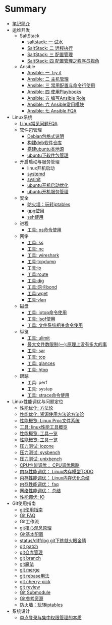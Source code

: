 # Summary

* [笔记简介](README.md)
* 运维开发
  * SaltStack
    * [saltstack: 一 试水](devops/saltstack1.md)
    * [SaltStack: 二 远程执行](devops/saltstack2.md)
    * [SaltStack: 三 配置管理](devops/saltstack3.md)
    * [SaltStack: 四 配置管理之程序员视角](devops/saltstack4_.md)
  * Ansible
    * [Ansible: 一 Try it](devops/ansible-quick-guide.md)
    * [Ansible: 二 主机管理](devops/ansible-inventory.md)
    * [Ansible: 三 常用配置与命令行使用](devops/ansible-configs.md)
    * [Ansible: 四 使用Playbooks](devops/how-to-write-ansbile-playbooks.md)
    * [Ansible: 五 编写Ansible Role](devops/ansible-roles.md)
    * [Ansible: 六 Ansible常用模块](devops/ansible-common-modules.md)
    * [Ansible: 七 Ansible FQA](devops/ansible-tips.md)
* Linux系统
    * [Linux常见问题FQA](linux/linux-fqa.md)
    * 软件包管理
      * [Debian包格式说明](linux/packages-manage/debian-package-format.md)
      * [构建deb软件仓库](linux/packages-manage/build-deb-packages.md)
      * [搭建ubuntu本地源](linux/packages-manage/ubuntu-deb-package-usage.md)
      * [ubuntu下软件包管理](linux/packages-manage/ubuntu-package-tools.md)
    * 开启启动与服务管理
      * linux开机启动
      * [systemd](linux/service-manage/systemd-usage.md)
      * [sysinit](linux/service-manage/sysinit-usage.md)
      * [ubuntu开机启动优化](linux/service-manage/ubuntu-boot-tuning.md)
      * [ubuntu开机服务管理](linux/service-manage/ubuntu-boot-manage.md)
    * 安全
      * [防火墙：玩转iptables](linux/iptables-tips.md)
      * [gpg使用](linux/gpg-usage.md)
      * [ssh使用](linux/linux-ssh-usage.md)
    * 进程
      * [工具: ps命令使用](linux/performance-or-troubleshoot/ps-usage.md)
    * 网络
      * [工具: ss](linux/performance-or-troubleshoot/linux-ss-usage.md)
      * [工具: nc](linux/performance-or-troubleshoot/linux-nc-usage.md)
      * [工具: wireshark](linux/performance-or-troubleshoot/linux-wireshark-usage.md)
      * [工具:tcpdump](linux/performance-or-troubleshoot/linux-tcpdump-usage.md)
      * [工具:ip](linux/performance-or-troubleshoot/linux-ip-usage.md)
      * [工具:route](linux/performance-or-troubleshoot/linux-route-usage.md)
      * [工具:dig](linux/performance-or-troubleshoot/linux-dig-usage.md)
      * [工具:网卡bond](linux/performance-or-troubleshoot/linux-bond-usage.md)
      * [工具:wget](linux/performance-or-troubleshoot/linux-wget-usage.md)
      * [工具:vlan](linux/performance-or-troubleshoot/linux-vlan-usage.md)
    * 磁盘
      * [工具: iotop命令使用](linux/performance-or-troubleshoot/iotop-usage.md)
      * [工具: lsof使用](linux/performance-or-troubleshoot/lsof-usage.md)
      * [工具: 文件系统相关命令使用](linux/performance-or-troubleshoot/linux-filesystem-tools.md)
    * 纵览
      * [工具: ulimit](linux/performance-or-troubleshoot/linux-ulimit-usage.md)
      * [最大文件数限制(一):原理上没有多大的事](linux/performance-or-troubleshoot/linux-max-fileno-limit.md)
      * [工具: sar](linux/performance-or-troubleshoot/linux-sar-usage.md)
      * [工具: top](linux/performance-or-troubleshoot/linux-top-usage.md)
      * [工具: glances](linux/performance-or-troubleshoot/linux-glances-usage.md)
      * [工具: htop](linux/performance-or-troubleshoot/linux-htop-usage.md)
    * 跟踪
      * 工具: perf
      * 工具: systap
      * [工具: strace命令使用](linux/performance-or-troubleshoot/strace-usage.md)
* Linux性能调优与问题定位
    * [性能优化: 方法论](linux/performance-or-troubleshoot/linux-tuning-model.md)
    * [性能优化: 资源使用方法论方法论](linux/performance-or-troubleshoot/linux-resource-glances.md)
    * [性能概览: Linux Proc文件系统](linux/performance-or-troubleshoot/linux-procfs.md)
    * [工具: linux性能工具概览](linux/performance-or-troubleshoot/linux-performance-tools.md)
    * [性能概览: 工具一览](linux/performance-or-troubleshoot/linux-procfs.md)
    * [性能概览: 工具一览](linux/performance-or-troubleshoot/linux-tuning-tools.md)
    * [压力测试: iozone](linux/performance-or-troubleshoot/iozone-usage.md)
    * [压力测试: sysbench](linux/performance-or-troubleshoot/sysbench-usage.md)
    * [压力测试: unixbench](linux/performance-or-troubleshoot/unixbench-usage.md)
    * [CPU性能调优： CPU调优思路](linux/performance-or-troubleshoot/linux-cpu-tuning.md)
    * [内存性能调优： Linux内存模型TODO](linux/performance-or-troubleshoot/linux-memory-model.md)
    * [内存性能调优： Linux内存优化总结](linux/performance-or-troubleshoot/linux-memory-tuning.md)
    * [内存性能调优： faq](linux/performance-or-troubleshoot/linux-memory-faq.md)
    * [网络性能调优： 总结](linux/performance-or-troubleshoot/linux-network-tuning.md)
    * [性能调优: IO](linux/performance-or-troubleshoot/linux-io-tuning.md)
* Git使用指南
    * [git使用指南](git/git-user-guide.md)
    * [Git FAQ](git/git-faq.md)
    * Git工作流
    * [git核心观念原理](git/git-theory.md)
    * [Git基本配置](git/git-config-sample.md)
    * [status/diff/log git下练就火眼金睛](git/git-fireeye.md)
    * [git patch](git/git-patch.md)
    * [git仓库管理](git/git-repo.md)
    * [git branch](git/git-branch.md)
    * [git魔法](git/git-magic.md)
    * [git merge](git/git_merge.md)
    * [git rebase用法](git/git-rebase-usage.md)
    * [git cherry-pick](git/git-cherry-pick.md)
    * [git review](git/git-review-usage.md)
    * [Git Submodule](git/git-submodule.md)
    * [Git参考资源](git/git-docs.md)
    * [防火墙：玩转iptables](linux/iptables-tips.md)
* 系统设计
    * [单点登录与集中权限管理的本质](system-design/the-essence-of-sso-and-pcm.md)
